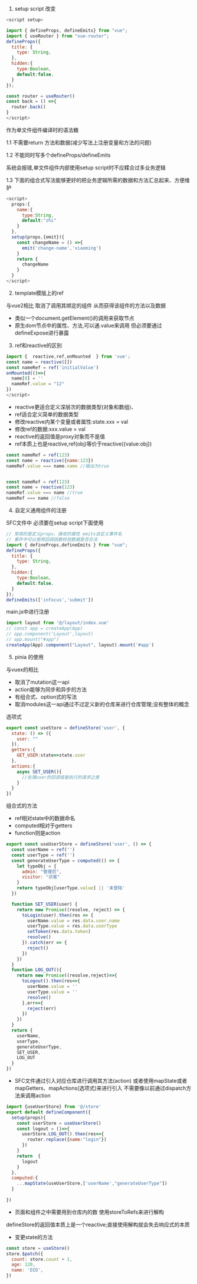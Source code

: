1. setup script 改变
```js
<script setup>

import { defineProps, defineEmits} from "vue";
import { useRouter } from "vue-router";
defineProps({
  title: {
    type: String,
  },
  hidden:{
    type:Boolean,
    default:false,
  }
});

const router = useRouter()
const back = () =>{
  router.back()
}
</script>

```

作为单文件组件编译时的语法糖

1.1 不需要return 方法和数据(减少写法上注册变量和方法的问题)

1.2 不能同时写多个defineProps/defineEmits

系统会报错,单文件组件内部使用setup script时不应糅合过多业务逻辑

1.3 下面的组合式写法能够更好的把业务逻辑所需的数据和方法汇总起来、方便维护
```js
<script>
  props:{
    name:{
      type:String,
      default:"zhi"
    }
  },
  setup(props,{emit}){
    const changeName = () =>{
      emit('change-name','xiaoming')
    }
    return {
      changeName
    }
  }
</script>

```

2. template模版上的ref

与vue2相比 取消了调用其绑定的组件 从而获得该组件的方法以及数据

- 类似一个document.getElement()的调用来获取节点
- 原生dom节点中的属性、方法,可以通.value来调用 但必须要通过defineExpose进行暴露

3. ref和reactive的区别
```js
import {  reactive,ref,onMounted  } from 'vue';
const name = reactive([])
const nameRef = ref('initialValue')
onMounted(()=>{
  name[0] = ''
  nameRef.value = "12"
})
</script>

```

- reactive更适合定义深层次的数据类型(对象和数组)、
- ref适合定义简单的数据类型
-  修改reactive内某个变量或者属性:state.xxx = val
-  修改ref的数据:xxx.value = val
- reactive的返回值是proxy对象而不是值
- ref本质上也是reactive,ref(obj)等价于reactive({value:obj})
```js
const nameRef = ref(123)
const name = reactive({name:123})
nameRef.value === name.name //输出为true


const nameRef = ref(123)
const name = reactive(123)
nameRef.value === name //true
nameRef === name //false
```


4. 自定义通用组件的注册

SFC文件中
必须要在setup script下面使用
```js
// 常用的是定义props、接收的属性 emits自定义事件名
// 事件中可以使用回调函数校验数据是否合法
import { defineProps,defineEmits } from "vue";
defineProps({
  title: {
    type: String,
  },
  hidden:{
    type:Boolean,
    default:false,
  }
});
defineEmits(['infocus','submit'])
```
main.js中进行注册

```js
import layout from '@/layout/index.vue'
// const app = createApp(App)
// app.component('Layout',layout)
// app.mount("#app")
createApp(App).component("Layout", layout).mount('#app')
```


5. pinia 的使用

与vuex的相比
- 取消了mutation这一api
- action能够为同步和异步的方法
- 有组合式、option式的写法
- 取消modules这一api通过不过定义新的仓库来进行仓库管理;没有整体的概念

选项式
```js
export const useStore = defineStore('user', {
  state: () => ({
    user: ""
  }),
  getters:{
    GET_USER:state=>state.user
  },
  actions:{
    async SET_USER(){
      //处理user的回调或者执行的请求之类
    }
  }
})

```

组合式的方法

- ref相对state中的数据命名
- computed相对于getters
- function则是action
```js
export const useUserStore = defineStore('user', () => {
  const userName = ref('')
  const userType = ref('')
  const generateUserType = computed(() => {
    let typeObj = {
      admin: "管理员",
      visitor: "访客"
    }
    return typeObj[userType.value] || '未登陆'
  })

  function SET_USER(user) {
    return new Promise((resolve, reject) => {
      toLogin(user).then(res => {
        userName.value = res.data.user.name
        userType.value = res.data.userType
        setToken(res.data.token)
        resolve()
      }).catch(err => {
        reject()
      })
    })
  }
  function LOG_OUT(){
    return new Promise((resolve,reject)=>{
      toLogout().then(res=>{
        userName.value = ''
        userType.value = ''
        resolve()
      },err=>{
        reject(err)
      })
    })
  }
  return {
    userName,
    userType,
    generateUserType,
    SET_USER,
    LOG_OUT
  }
})
```

- SFC文件通过引入对应仓库进行调用其方法(action)
或者使用mapState或者mapGetters、mapActions(选项式)来进行引入
不需要像以前通过dispatch方法来调用action
```js
import {useUserStore} from '@/store'
export default defineComponent({
  setup(props){
    const userStore = useUserStore()
    const logout = ()=>{
      userStore.LOG_OUT().then(res=>{
        router.replace({name:"login"})
      })
    }
    return  {
      logout
    }
  },
  computed:{
    ...mapState(useUserStore,['userName',"generateUserType"])
  }
  
})
```

- 页面和组件之中需要用到仓库内的数 使用storeToRefs来进行解构

defineStore的返回值本质上是一个reactive;直接使用解构就会失去响应式的本质

- 变更state的方法

```js
const store = useStore()
store.$patch({
  count: store.count + 1,
  age: 120,
  name: 'DIO',
})

```